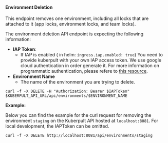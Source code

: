 #### Environment Deletion

This endpoint removes one environment, including all locks that are attached to it (app locks, environment locks, and team locks).

The environment deletion API endpoint is expecting the following information:
* **IAP Token**:
  * If IAP is enabled ( in helm: `ingress.iap.enabled: true`) You need to provide kuberpult with your own IAP access token. We use google cloud authentication in order generate it. For more information on programmatic authentication, please refere to [this resource](https://cloud.google.com/iap/docs/authentication-howto).
* **Environment Name**
  * The name of the environment you are trying to delete.

```shell
curl -f -X DELETE -H "Authorization: Bearer $IAPToken" $KUBERPULT_API_URL/api/environments/$ENVIRONMENT_NAME
```

**Example:**

Below you can find the example for the curl request for removing the environment `staging` on the Kuberpult API hosted at `localhost:8081`. For local development, the IAPToken can be omitted.

```shell
curl -f -X DELETE http://localhost:8081/api/environments/staging
```